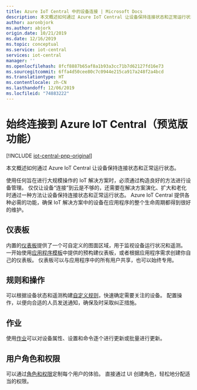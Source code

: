 ```yaml
---
title: Azure IoT Central 中的设备连接 | Microsoft Docs
description: 本文概述如何通过 Azure IoT Central 让设备保持连接状态和正常运行状态。
author: aaronbjork
ms.author: abjork
origin.date: 10/21/2019
ms.date: 12/16/2019
ms.topic: conceptual
ms.service: iot-central
services: iot-central
manager: ''
ms.openlocfilehash: 8fcf8887b65af8a1b93a3cc71b7d62127fd16e73
ms.sourcegitcommit: 6ffa4d50cee80c7c0944e215ca917a248f2a4bcd
ms.translationtype: HT
ms.contentlocale: zh-CN
ms.lasthandoff: 12/06/2019
ms.locfileid: "74883222"
---
```

# <a name="stay-connected-with-azure-iot-central-preview-features"></a>始终连接到 Azure IoT Central（预览版功能）

[!INCLUDE [iot-central-pnp-original](../../../includes/iot-central-pnp-original-note.md)]

本文概述如何通过 Azure IoT Central 让设备保持连接状态和正常运行状态。

使用任何旨在进行大规模操作的 IoT 解决方案时，必须通过构造良好的方法进行设备管理。 仅仅让设备“连接”到云是不够的，还需要在解决方案演化、扩大和老化时通过一种方法让设备保持连接状态和正常运行状态。 Azure IoT Central 提供各种必需的功能，确保 IoT 解决方案中的设备在应用程序的整个生命周期都得到很好的维护。

## <a name="dashboards"></a>仪表板 
内置的[仪表板](howto-manage-devices.md#import-devices)提供了一个可自定义的图面区域，用于监视设备运行状况和遥测。 一开始使用[应用程序模板](howto-use-app-templates.md)中提供的预构建仪表板，或者根据应用程序需求创建你自己的仪表板。 仪表板可以与应用程序中的所有用户共享，也可以始终专用。

## <a name="rules-and-actions"></a>规则和操作 
可以根据设备状态和遥测构建[自定义规则](tutorial-create-telemetry-rules.md)，快速确定需要关注的设备。 配置操作，以便向合适的人员发送通知，确保及时采取纠正措施。

## <a name="jobs"></a>作业 
使用[作业](../core/howto-run-a-job.md?toc=/iot-central/preview/toc.json&bc=/iot-central/preview/breadcrumb/toc.json)可以对设备属性、设置和命令逐个进行更新或批量进行更新。 

## <a name="user-roles-and-permissions"></a>用户角色和权限
可以通过[角色和权限](howto-manage-users-roles.md)定制每个用户的体验。 直接通过 UI 创建角色，轻松地分配适当的权限。 




